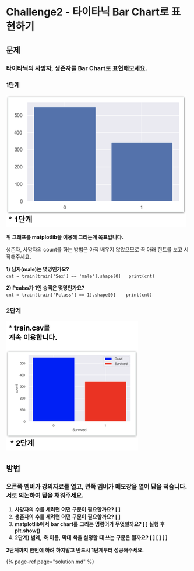 # Challenge2 - 타이타닉 Bar Chart로 표현하기

## 문제

### 타이타닉의 사망자, 생존자를 Bar Chart로 표현해보세요.

### 1단계 

![](../.gitbook/assets/image%20%28266%29.png)

**위 그래프를 matplotlib을 이용해 그리는게 목표입니다.**

생존자, 사망자의 count를 하는 방법은 아직 배우지 않았으므로 꼭 아래 힌트를 보고 시작해주세요.

**1\) 남자\(male\)는 몇명인가요?**  
`cnt = train[train['Sex'] == 'male'].shape[0]  
print(cnt)`

**2\) Pcalss가 1인 승객은 몇명인가요?**  
`cnt = train[train['Pclass'] == 1].shape[0]   
print(cnt)`

### 2단계 

![](../.gitbook/assets/image%20%28161%29.png)

## **방법**

### **오른쪽** **멤버가** **강의자료를** **열고,** **왼쪽** **멤버가** **메모장을** **열어** **답을** **적습니다. 서로** **의논하여** **답을** **채워주세요.**

1. **사망자의** **수를** **세려면** **어떤** **구문이** **필요할까요?**  **\[                                                                        \]**
2. **생존자의** **수를** **세려면** **어떤** **구문이** **필요할까요?**  **\[                                                                        \]**
3. **matplotlib에서** **bar chart를** **그리는** **명령어가** **무엇일까요?  \[                                    \]** **실행** **후** **plt.show\(\)**
4. **2단계\)** **범례,** **축** **이름,** **막대** **색을** **설정할** **때** **쓰는** **구문은** **뭘까요?**  **\[                  \] \[                  \] \[                  \]**

**2단계까지** **한번에** **하려** **하지말고** **반드시** **1단계부터** **성공해주세요.**

{% page-ref page="solution.md" %}


